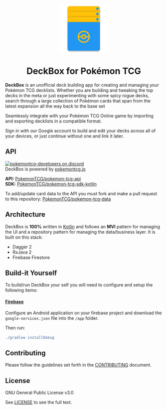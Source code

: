 <div style="text-align:center">
<img src ="app/src/main/res/mipmap-xxxhdpi/ic_launcher.png" width="156px" />
<h1>DeckBox for Pokémon TCG</h1>
</div>

**DeckBox** is an unofficial deck building app for creating and managing your Pokémon TCG decklists. Whether you are building and tweaking the top decks in the meta or just experimenting with some spicy rogue decks, search through a large collection of Pokémon cards that span from the latest expansion all the way back to the base set

Seamlessly integrate with your Pokémon TCG Online game by importing and exporting decklists in a compatible format.

Sign in with our Google account to build and edit your decks across all of your devices, or just continue without one and link it later.


## API
[![pokemontcg-developers on discord](https://img.shields.io/badge/discord-pokemontcg--developers-738bd7.svg)](https://discord.gg/dpsTCvg)  
DeckBox is powered by [pokemontcg.io](https://pokemontcg.io) 

**API:** [PokemonTCG/pokemon-tcg-api](https://github.com/PokemonTCG/pokemon-tcg-api)  
**SDK:** [PokemonTCG/pokemon-tcg-sdk-kotlin](https://github.com/PokemonTCG/pokemon-tcg-sdk-kotlin)  

To add/update card data to the API you must fork and make a pull request to this repository: [PokemonTCG/pokemon-tcg-data](https://github.com/PokemonTCG/pokemon-tcg-data)

## Architecture
DeckBox is **100%** written in [Kotlin](https://kotlinlang.org) and follows an **MVI** pattern for managing the UI and a repository pattern for managing the data/business layer. It is built on this stack:

* Dagger 2
* RxJava 2
* Firebase Firestore

## Build-it Yourself
To build/run DeckBox your self you will need to configure and setup the following items:

#### [Firebase](https://firebase.google.com/)
Configure an Android application on your firebase project and download the `google-services.json` file into the `/app` folder.

Then run:
  
```groovy
./gradlew installDebug
```

## Contributing

Please follow the guidelines set forth in the [CONTRIBUTING](CONTRIBUTING.md) document.


## License

GNU General Public License v3.0

See [LICENSE](LICENSE) to see the full text.